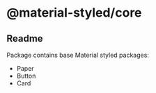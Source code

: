 # @material-styled/core

## Readme

Package contains base Material styled packages:
- Paper
- Button
- Card
